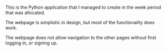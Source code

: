 This is the Python application that I managed to create in the week period that was allocated.

The webpage is simplistic in design, but most of the functionality does work.

The webpage does not allow navigation to the other pages without first logging in, or signing up.
